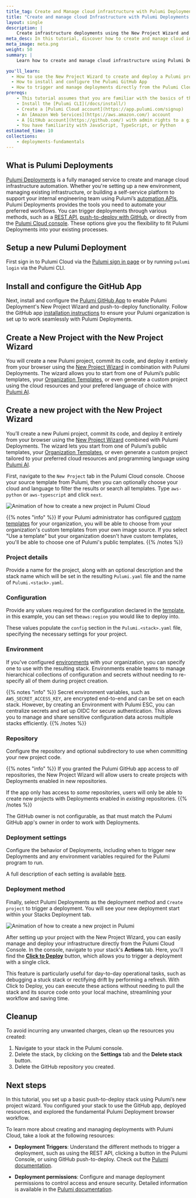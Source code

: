 ```yaml
---
title_tag: Create and Manage cloud infrastructure with Pulumi Deployments  | Learn Pulumi
title: "Create and manage cloud Infrastructure with Pulumi Deployments Click-to-deploy"
layout: single
description: |
    Create infrastructure deployments using the New Project Wizard and GitHub integration to enable push-to-deploy in the Pulumi Cloud.
meta_desc: In this tutorial, discover how to create and manage cloud infrastructure using Pulumi Deployments, the New Project Wizard, and GitHub integration. Follow step-by-step instructions to set up a Pulumi stack, enable push-to-deploy, and automate resource management through an intuitive, browser-based interface.
meta_image: meta.png
weight: 50
summary: |
    Learn how to create and manage cloud infrastructure using Pulumi Deployments with the New Project Wizard all within your web browser. 

you'll_learn:
  - How to use the New Project Wizard to create and deploy a Pulumi project from your browser
  - How to install and configure the Pulumi GitHub App
  - How to trigger and manage deployments directly from the Pulumi Cloud console using click-to-deploy
prereqs:
    - This tutorial assumes that you are familiar with the basics of the Pulumi workflow. If you are new to Pulumi, complete the [Get Started series](/docs/get-started/) first.
    - Install the [Pulumi CLI](/docs/install/)
    - Create a [Pulumi Cloud account](https://app.pulumi.com/signup)
    - An [Amazon Web Services](https://aws.amazon.com/) account
    - A [GitHub account](https://github.com/) with admin rights to a git repository or organization
    - You have familiarity with JavaScript, TypeScript, or Python
estimated_time: 10
collections:
    - deployments-fundamentals
---
```


## What is Pulumi Deployments

[Pulumi Deployments](/docs/pulumi-cloud/deployments/) is a fully managed service to create and manage cloud infrastructure automation. Whether you're setting up a new environment, managing existing infrastructure, or building a self-service platform to support your internal engineering team using Pulumi’s [automation APIs](/docs/automation-api/), Pulumi Deployments provides the tools you need to automate your preferred workflows. You can trigger deployments through various methods, such as a [REST API](/docs/pulumi-cloud/deployments/reference/#deployments-rest-api), [push-to-deploy with GitHub](/docs/pulumi-cloud/deployments/reference/#github-app-installation), or directly from the [Pulumi Cloud console](/docs/pulumi-cloud/deployments/reference/#pulumi-console). These options give you the flexibility to fit Pulumi Deployments into your existing processes.

## Setup a new Pulumi Deployment

First sign in to Pulumi Cloud via the [Pulumi sign in page](https://app.pulumi.com) or by running `pulumi login` via the Pulumi CLI.

## Install and configure the GitHub App

Next, install and configure the [Pulumi GitHub App](/docs/using-pulumi/continuous-delivery/github-app/) to enable Pulumi Deployment's New Project Wizard and push-to-deploy functionality. Follow the GitHub app [installation instructions](/docs/pulumi-cloud/deployments/reference/#github-app-installation) to ensure your Pulumi organization is set up to work seamlessly with Pulumi Deployments.

## Create a New Project with the New Project Wizard

You will create a new Pulumi project, commit its code, and deploy it entirely from your browser using the [New Project Wizard](/docs/pulumi-cloud/developer-portals/new-project-wizard/) in combination with Pulumi Deployments. The wizard allows you to start from one of Pulumi’s public templates, your [Organization Templates](/docs/pulumi-cloud/developer-portals/templates), or even generate a custom project using the cloud resources and your prefered language of choice with [Pulumi AI](link).

## Create a new project with the New Project Wizard

You’ll create a new Pulumi project, commit its code, and deploy it entirely from your browser using the [New Project Wizard](/docs/pulumi-cloud/developer-portals/new-project-wizard/) combined with Pulumi Deployments. The wizard lets you start from one of Pulumi’s public templates, your [Organization Templates](/docs/pulumi-cloud/developer-portals/templates), or even generate a custom project tailored to your preferred cloud resources and programming language using [Pulumi AI](link).

First, navigate to the `New Project` tab in the Pulumi Cloud console. Choose your source template from Pulumi, then you can optionally choose your cloud and language to filter the results or search all templates. Type `aws-python` or `aws-typescript` and click `next`.

![Animation of how to create a new project in Pulumi Cloud](./pulumi-create-new-project.gif)

{{% notes "info" %}}
If your Pulumi administrator has configured [custom templates](/docs/pulumi-cloud/developer-portals/templates) for your organization, you will be able to choose from your organization's custom templates from your own image source.
If you select "Use a template" but your organization doesn't have custom templates, you'll be able to choose one of Pulumi's public templates.
{{% /notes %}}

### Project details

Provide a name for the project, along with an optional description and the stack name which will be set in the resulting `Pulumi.yaml` file and the name of `Pulumi.<stack>.yaml`.

### Configuration

Provide any values required for the configuration declared in the [template](/docs/pulumi-cloud/developer-portals/templates), in this example, you can set the`aws:region` you would like to deploy into.

These values populate the `config` section in the `Pulumi.<stack>.yaml` file, specifying the necessary settings for your project.

### Environment

If you've configured [environments](/docs/pulumi-cloud/esc) with your organization, you can specify one to use with the resulting stack. Environments enable teams to manage hierarchical collections of configuration and secrets without needing to re-specify all of them during project creation.

{{% notes "info" %}}
Secret environment variables, such as `AWS_SECRET_ACCESS_KEY`, are encrypted end-to-end and can be set on each stack. However, by creating an Environment with Pulumi ESC, you can centralize secrets and set up OIDC for secure authentication. This allows you to manage and share sensitive configuration data across multiple stacks efficiently.
{{% /notes %}}

### Repository

Configure the repository and optional subdirectory to use when committing your new project code.

{{% notes "info" %}}
If you granted the Pulumi GitHub app access to _all_ repositories, the New Project Wizard will allow users to create projects with Deployments enabled in new repositories.

If the app only has access to _some_ repositories, users will only be able to create new projects with Deployments enabled in _existing_ repositories.
{{% /notes %}}

The GitHub owner is not configurable, as that must match the Pulumi GitHub app's owner in order to work with Deployments.

### Deployment settings

Configure the behavior of Deployments, including when to trigger new Deployments and any environment variables required for the Pulumi program to run.

A full description of each setting is available [here](/docs/pulumi-cloud/deployments/reference/#deployment-settings).

### Deployment method

Finally, select Pulumi Deployments as the deployment method and `Create project` to trigger a deployment. You will see your new deployment start within your Stacks Deployment tab.

![Animation of how to create a new project in Pulumi](./pulumi-new-project-wizard.gif)

After setting up your project with the New Project Wizard, you can easily manage and deploy your infrastructure directly from the Pulumi Cloud Console. In the console, navigate to your stack's **Actions** tab. Here, you'll find the **[Click to Deploy](https://www.pulumi.com/docs/pulumi-cloud/deployments/reference/#click-to-deploy)** button, which allows you to trigger a deployment with a single click.

This feature is particularly useful for day-to-day operational tasks, such as debugging a stuck stack or rectifying drift by performing a refresh. With Click to Deploy, you can execute these actions without needing to pull the stack and its source code onto your local machine, streamlining your workflow and saving time.

## Cleanup

To avoid incurring any unwanted charges, clean up the resources you created:

1. Navigate to your stack in the Pulumi console.
2. Delete the stack, by clicking on the **Settings** tab and the **Delete stack** button.
3. Delete the GitHub repository you created.

## Next steps

In this tutorial, you set up a basic push-to-deploy stack using Pulumi’s new project wizard. You configured your stack to use the GitHub app, deployed resources, and explored the fundamental Pulumi Deployment browser workflow.

To learn more about creating and managing deployments with Pulumi Cloud, take a look at the following resources:

- **Deployment Triggers**: Understand the different methods to trigger a deployment, such as using the REST API, clicking a button in the Pulumi Console, or using GitHub push-to-deploy. Check out the [Pulumi documentation](https://www.pulumi.com/docs/pulumi-cloud/deployments/reference/#deployment-triggers).

- **Deployment permissions**: Configure and manage deployment permissions to control access and ensure security. Detailed information is available in the [Pulumi documentation](https://www.pulumi.com/docs/pulumi-cloud/deployments/reference/#deployment-permissions).